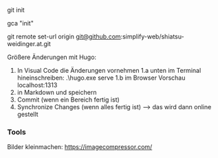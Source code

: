 git init

gca "init"

git remote set-url origin git@github.com:simplify-web/shiatsu-weidinger.at.git

Größere Änderungen mit Hugo:
1. In Visual Code die Änderungen vornehmen 
    1.a unten im Terminal hineinschreiben: .\hugo.exe serve
    1.b im Browser Vorschau localhost:1313
2. in Markdown und speichern
3. Commit (wenn ein Bereich fertig ist)
4. Synchronize Changes (wenn alles fertig ist) --> das wird dann online gestellt



### Tools
Bilder kleinmachen: https://imagecompressor.com/
